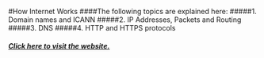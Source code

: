 


#How Internet Works
####The following topics are explained here:
#####1. Domain names and ICANN
#####2. IP Addresses, Packets and Routing
#####3. DNS
#####4. HTTP and HTTPS protocols

##### [Click here to visit the website.](https://monz123.github.io/HowInternetWork/html/homePage.html)

